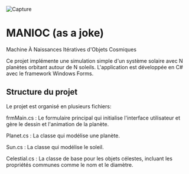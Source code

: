 ![Capture](https://github.com/ismaelgiovannetti/MANIOC/assets/115568732/f738351a-1777-4860-bd61-f5602f3ac26d)

# MANIOC (as a joke)
Machine À Naissances Itératives d'Objets Cosmiques

Ce projet implémente une simulation simple d'un système solaire avec N planètes orbitant autour de N soleils. L'application est développée en C# avec le framework Windows Forms.

## Structure du projet
Le projet est organisé en plusieurs fichiers:

frmMain.cs : Le formulaire principal qui initialise l'interface utilisateur et gère le dessin et l'animation de la planète.

Planet.cs : La classe qui modélise une planète.

Sun.cs : La classe qui modélise le soleil.

Celestial.cs : La classe de base pour les objets célestes, incluant les propriétés communes comme le nom et le diamètre.
